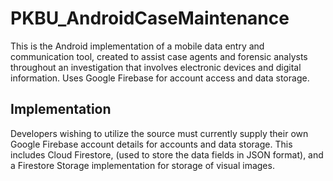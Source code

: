 # PKBU_AndroidCaseMaintenance

This is the Android implementation of a mobile data entry and communication tool, created to assist case agents and forensic analysts throughout an investigation that involves electronic devices and digital information.  Uses Google Firebase for account access and data storage.  

## Implementation
Developers wishing to utilize the source must currently supply their own Google Firebase account details for accounts and data storage.  This includes Cloud Firestore, (used to store the data fields in JSON format), and a Firestore Storage implementation for storage of visual images.  
